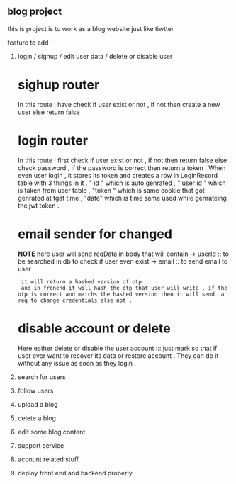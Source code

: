 ## blog project 
this is project is to work as a blog website just like tiwtter



feature to add 
1) login / sighup / edit user data / delete or disable user 

    # sighup router
    In this route i have check if user exist or not , if not then create a new user else return false 
    # login  router 
    In this route i first check if user exist or not  , if not then return false 
    else check password  , if the password is correct then return a token .
    When even user login , it stores its token and creates a row in LoginRecord table 
    with 3 things in it . " id " which is auto genrated , " user id "  which is taken from user table  , "token " which is same cookie that got genrated at tgat time  ,  "date" which is time same used while genrateing the jwt token .

    # email sender for changed 
    **NOTE** here user will send reqData in body that will contain 
        -> userId :: to be searched in db to check if user even exist 
        -> email :: to send email to user 
        
        it will return a hashed version of otp 
        and in fronend it will hash the otp that user will write . if the otp is correct and matchs the hashed version then it will send  a req to change credentials else not .
        

    # disable account or delete 
    Here eather delete or disable the user account ::: just mark so that if user ever want to recover its data or restore account . They can do it without any issue as soon as they login .  



3) search for users 
4) follow users 
5) upload a blog 
6) delete a blog 
7) edit some blog content 
8) support service 
9) account related stuff
10) deploy front end and backend properly


